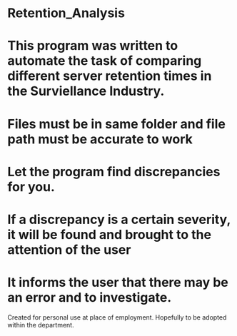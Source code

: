 # Retention_Analysis

# This program was written to automate the task of comparing different server retention times in the Surviellance Industry.
# Files must be in same folder and file path must be accurate to work
# 
# Let the program find discrepancies for you.
# If a discrepancy is a certain severity, it will be found and brought to the attention of the user
  # It informs the user that there may be an error and to investigate.
  
  Created for personal use at place of employment. Hopefully to be adopted within the department.

